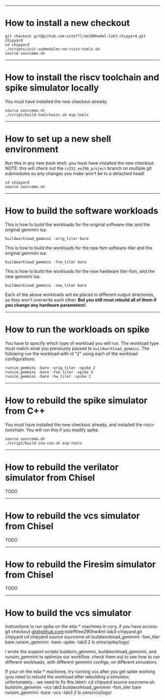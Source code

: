 -----------------------------------------------------------------------------
How to install a new checkout
=============================================================================

    git checkout git@github.com:ssteffl/ee290hw4ml-lab3-chipyard.git chipyard
    cd chipyard
    ./scripts/init-submodules-no-riscv-tools.sh
    source sourceme.sh

-----------------------------------------------------------------------------
How to install the riscv toolchain and spike simulator locally
=============================================================================
You must have installed the new checkout already.

    source sourceme.sh
    ./script/build-toolchains.sh esp-tools

-----------------------------------------------------------------------------
How to set up a new shell environment
=============================================================================
Run this in any new bash shell. you must have installed the new checkout.
NOTE: this will check out the `cs252_ee290_project` branch on multiple
git submodules so any changes you make won't be to a detached head!

    cd chipyard
    source sourceme.sh

-----------------------------------------------------------------------------
How to build the software workloads
=============================================================================
This is how to build the workloads for the original software-tiler and the
original gemmini isa:

    buildworkload_gemmini -orig_tiler bare

This is how to build the workloads for the new fsm software-tiler and the
original gemmini isa:

    buildworkload_gemmini -fsm_tiler bare

This is how to build the workloads for the new hardware tiler-fsm, and the
new gemmini isa:

    buildworkload_gemmini -new_tiler bare

Each of the above workloads will be placed in different output directories, so
they won't overwrite each other. __But you still must rebuild all of them if you
change any hardware parameters!__.

-----------------------------------------------------------------------------
How to run the workloads on spike
=============================================================================
You have to specify which type of workload you will run. The workload type
must match what you previously passed to `buildworkload_gemmini`. The following
run the workload with id "2" using each of the workload configurations.

    runsim_gemmini -bare -orig_tiler -spike 2
    runsim_gemmini -bare -fsm_tiler -spike 2
    runsim_gemmini -bare -hw_tiler -spike 2

-----------------------------------------------------------------------------
How to rebuild the spike simulator from C++
=============================================================================
You must have installed the new checkout already, and installed the 
riscv-toolchain. You will run this if you modify spike.

    source sourceme.sh
    ./script/build-isa-sim.sh esp-tools

-----------------------------------------------------------------------------
How to rebuild the verilator simulator from Chisel
=============================================================================
TODO

-----------------------------------------------------------------------------
How to rebuild the vcs simulator from Chisel
=============================================================================
TODO

-----------------------------------------------------------------------------
How to rebuild the Firesim simulator from Chisel
=============================================================================
TODO

-----------------------------------------------------------------------------
How to build the vcs simulator
=============================================================================
Instructions to run spike on the eda-* machines in cory, if you have access:
git checkout git@github.com:ssteffl/ee290hw4ml-lab3-chipyard.git chipyard
cd chipyard
source sourceme.sh
buildworkload_gemmini -fsm_tiler bare
runsim_gemmini -bare -spike -lab3 2
ls sims/spike/logs/

I wrote the support scripts buildsim_gemmini, buildworkload_gemmini, and runsim_gemmini to optimize our workflow. check them out to see how to run different workloads, with different gemmini configs, on different simulators. 

If your on the eda-* machines, try running vcs after you get spike working (you need to rebuild the workload after rebuilding a simulator, unfortunately... we need to fix this later):
cd chipyard
source sourceme.sh
buildsim_gemmini -vcs lab3
buildworkload_gemmini -fsm_tiler bare
runsim_gemmini -bare -vcs -lab3 2
ls sims/vcs/logs/
